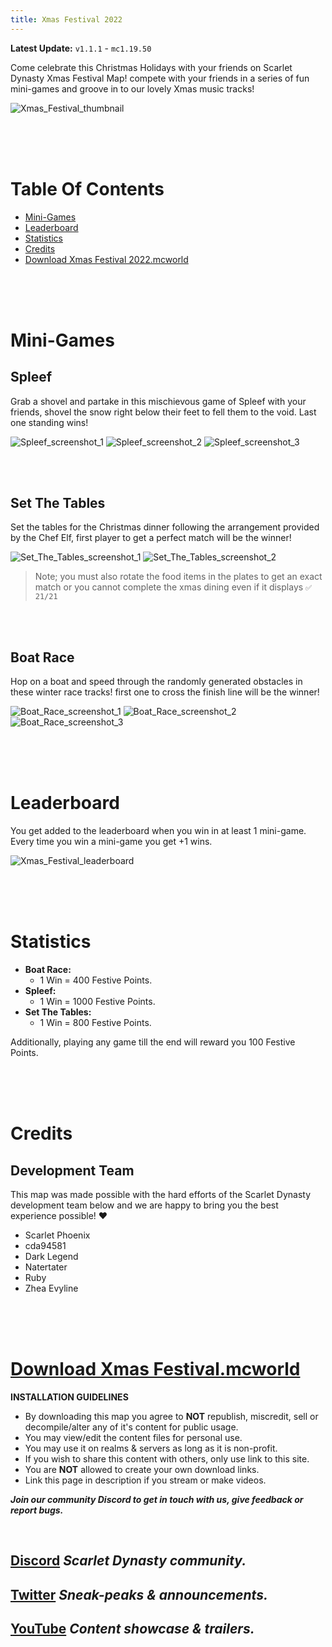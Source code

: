 ```yaml
---
title: Xmas Festival 2022
---
```


**Latest Update:** `v1.1.1` - `mc1.19.50`

Come celebrate this Christmas Holidays with your friends on Scarlet Dynasty Xmas Festival Map! compete with your friends in a series of fun mini-games and groove in to our lovely Xmas music tracks!

![Xmas_Festival_thumbnail](https://github.com/Scarlet-Dynasty/scarlet-dynasty.github.io/assets/99989764/e9652f62-654e-41e4-9068-26b77b55bd3f)


<br>
<br>
<br>

# Table Of Contents

- [Mini-Games](/maps/xmas-festival#mini-games)
- [Leaderboard](/maps/xmas-festival#leaderboard)
- [Statistics](/maps/xmas-festival#statistics)
- [Credits](/maps/xmas-festival#credits)
- [Download Xmas Festival 2022.mcworld](/maps/xmas-festival#download-xmas-festival-2022mcworld)

<br>
<br>
<br>

# Mini-Games

## Spleef

Grab a shovel and partake in this mischievous game of Spleef with your friends, shovel the snow right below their feet to fell them to the void. Last one standing wins!

![Spleef_screenshot_1](https://github.com/Scarlet-Dynasty/scarlet-dynasty.github.io/assets/99989764/3ad6a2b5-192f-47a1-97fe-b247ed9d1fd4)
![Spleef_screenshot_2](https://github.com/Scarlet-Dynasty/scarlet-dynasty.github.io/assets/99989764/d00df530-73a6-4b52-ab50-e2ac7b45f87d)
![Spleef_screenshot_3](https://github.com/Scarlet-Dynasty/scarlet-dynasty.github.io/assets/99989764/d1762ee1-a14b-4551-871a-1fb3774432a2)

<br>
<br>

## Set The Tables

Set the tables for the Christmas dinner following the arrangement provided by the Chef Elf, first player to get a perfect match will be the winner!

![Set_The_Tables_screenshot_1](https://github.com/Scarlet-Dynasty/scarlet-dynasty.github.io/assets/99989764/e1cb9fb5-c9b9-4d74-9cd6-ee7283e6f531)
![Set_The_Tables_screenshot_2](https://github.com/Scarlet-Dynasty/scarlet-dynasty.github.io/assets/99989764/5c4c31c7-7073-4c57-898c-781bcb819cd1)

> Note; you must also rotate the food items in the plates to get an exact match or you cannot complete the xmas dining even if it displays `✅ 21/21`

<br>
<br>

## Boat Race

Hop on a boat and speed through the randomly generated obstacles in these winter race tracks! first one to cross the finish line will be the winner!

![Boat_Race_screenshot_1](https://github.com/Scarlet-Dynasty/scarlet-dynasty.github.io/assets/99989764/57286d86-723b-4fac-9a53-7fa4cc34333f)
![Boat_Race_screenshot_2](https://github.com/Scarlet-Dynasty/scarlet-dynasty.github.io/assets/99989764/5450a4a7-fa20-4cf7-90c1-eab41472b945)
![Boat_Race_screenshot_3](https://github.com/Scarlet-Dynasty/scarlet-dynasty.github.io/assets/99989764/73b1e55f-4d8c-46e5-ba80-c7382b49b760)

<br>
<br>
<br>

# Leaderboard

You get added to the leaderboard when you win in at least 1 mini-game. Every time you win a mini-game you get +1 wins.

![Xmas_Festival_leaderboard](https://github.com/Scarlet-Dynasty/scarlet-dynasty.github.io/assets/99989764/d4d67fc5-39cd-4513-a0c0-9630009cd2c4)

<br>
<br>
<br>

# Statistics

- **Boat Race:**
    - 1 Win = 400 Festive Points.
- **Spleef:**
    - 1 Win = 1000 Festive Points.
- **Set The Tables:**
    - 1 Win = 800 Festive Points.

Additionally, playing any game till the end will reward you 100 Festive Points.

<br>
<br>
<br>

# Credits

## Development Team

This map was made possible with the hard efforts of the Scarlet Dynasty development team below and we are happy to bring you the best experience possible! ♥️
- Scarlet Phoenix
- cda94581
- Dark Legend
- Natertater
- Ruby
- Zhea Evyline

<br>
<br>
<br>

# [Download Xmas Festival.mcworld](https://github.com/Scarlet-Dynasty/downloads/releases/download/xmas-festival/Xmas_Festival_2022.mcworld)

**INSTALLATION GUIDELINES**
- By downloading this map you agree to **NOT** republish, miscredit, sell or decompile/alter any of it's content for public usage.
- You may view/edit the content files for personal use.
- You may use it on realms & servers as long as it is non-profit.
- If you wish to share this content with others, only use link to this site.
- You are **NOT** allowed to create your own download links. 
- Link this page in description if you stream or make videos.

***Join our community Discord to get in touch with us, give feedback or report bugs.***

<br>

## [Discord](https://discord.gg/SaQbuBUuuw) *Scarlet Dynasty community.*
## **[Twitter](https://twitter.com/ScarletDynasty)** *Sneak-peaks & announcements.*
## **[YouTube](https://www.youtube.com/channel/UCFZVpNDfKGdoArxYMBle4Hw)** *Content showcase & trailers.*

<br>
<br>
<br>
